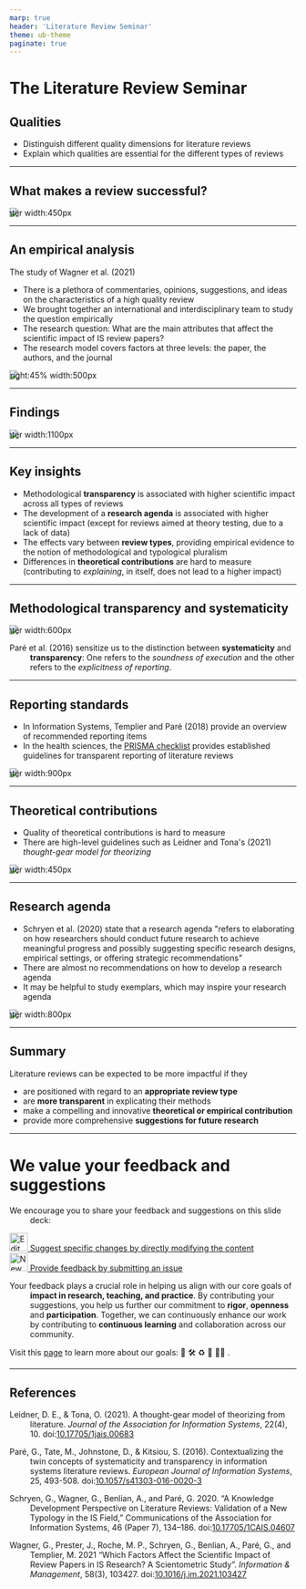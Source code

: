 ```yaml
---
marp: true
header: 'Literature Review Seminar'
theme: ub-theme
paginate: true
---
```


# The Literature Review Seminar

## Qualities

- Distinguish different quality dimensions for literature reviews
- Explain which qualities are essential for the different types of reviews

---

## What makes a review successful?

![center width:450px](../assets/successful-review.png)

---

## An empirical analysis

The study of Wagner et al. (2021)

- There is a plethora of commentaries, opinions, suggestions, and ideas on the characteristics of a high quality review 
- We brought together an international and interdisciplinary team to study the question empirically
- The research question: What are the main attributes that affect the scientific impact of IS review papers?
- The research model covers factors at three levels: the paper, the authors, and the journal

![bg right:45% width:500px](../assets/lr-sciento-model.png)

---

## Findings

![center width:1100px](../assets/lr-sciento-findings.png)

---

## Key insights

- Methodological **transparency** is associated with higher scientific impact across all types of reviews
- The development of a **research agenda** is associated with higher scientific impact (except for reviews aimed at theory testing, due to a lack of data)
- The effects vary between **review types**, providing empirical evidence to the notion of methodological and typological pluralism
- Differences in **theoretical contributions** are hard to measure (contributing to *explaining*, in itself, does not lead to a higher impact)

---
<!-- 
Better present in the protocol part (how to structure a review protocol/paper?)

# Introduction

- Guidelines per section (see topic 11), such as building blocks of an introduction (Lange 2017?)

---

- Application: draft bullet points for the intro etc.
- Application: identify prior reviews and give a short overview

---

# Background

- definition of key concepts
- theoretical lenses
- related reviews

# Findings

- Descriptive profile of the studies
- Writing style
- Theoretical contribution vs. evidence vs. ... (Leidner2020?)
- Theoretical contribution (RTD paper / knowledge contributions that do or do not require a comprehensive review)

-->

## Methodological transparency and systematicity

![center width:600px](../assets/pare2016-twin-concepts.png)

Paré et al. (2016) sensitize us to the distinction between **systematicity** and **transparency**:
One refers to the *soundness of execution* and the other refers to the *explicitness of reporting*.

<!-- Pare2016/Templier2018 -->
---

## Reporting standards

- In Information Systems, Templier and Paré (2018) provide an overview of recommended reporting items
- In the health sciences, the [PRISMA checklist](https://www.prisma-statement.org/prisma-2020-checklist) provides established guidelines for transparent reporting of literature reviews

![center width:900px](../assets/prisma-checklist-extract.png)

<!-- - Discuss: which aspects of systematicity/transparency are important for your review, which ones will you skip? -->

---

## Theoretical contributions

- Quality of theoretical contributions is hard to measure
- There are high-level guidelines such as Leidner and Tona's (2021) *thought-gear model for theorizing*

![center width:450px](../assets/leidner-tona-though-gear-model-theorizing.png)

<!--
**TODO : add Rivard 2024 JSIS**

and it may be helpful to study exemplars

 TODO : ideally, link to an overview of IS review papers (filtered for impact) 
scholarship
-->

---

## Research agenda

- Schryen et al. (2020) state that a research agenda "refers to elaborating on how researchers should conduct future research to achieve meaningful progress and possibly suggesting specific research designs, empirical settings, or offering strategic recommendations"
- There are almost no recommendations on how to develop a research agenda
- It may be helpful to study exemplars, which may inspire your research agenda

![center width:800px](../assets/research-agenda-example-1.png)

<!-- - Application: read exemplars of research agendas, discuss the key elements, how you research agenda could be developed -->
<!-- 
---

## The impact of a research agenda

- Foresight (research agenda) -> Scientific impact
---

# Implications

- Contributions / implications for research and practice: Agergalk and Karlsson 2020_Contributions & implications of studies
- Implications for practice: EBP

---

Discussion:

- which qualities would be most important for your review? Identify an example to showcase how those qualities can be achieve.
- do you disagree with a particular quality (for your review)?

 -->
<!-- 
Topic 11
 -->

---

## Summary

Literature reviews can be expected to be more impactful if they

- are positioned with regard to an **appropriate review type**
- are **more transparent** in explicating their methods
- make a compelling and innovative **theoretical or empirical contribution**
- provide more comprehensive **suggestions for future research**

<!-- 
Note: theoretical or empirical contribution: not based on the evidence.
-> we can assume that highly transparent papers that lack a contribution will not be cited.
 -->

---

# We value your feedback and suggestions

We encourage you to share your feedback and suggestions on this slide deck:

<a href="https://github.com/digital-work-lab/literature-review-seminar/edit/main/03-qualities.md" target="_blank">
  <img src="../assets/iconmonstr-pencil-lined.svg" alt="Edit" width="32" height="32"> Suggest specific changes by directly modifying the content
</a>
<br>
<a href="https://github.com/digital-work-lab/literature-review-seminar/issues/new" target="_blank">
  <img src="../assets/iconmonstr-info-12.svg" alt="New Issue" width="32" height="32"> Provide feedback by submitting an issue
</a>
<br>

Your feedback plays a crucial role in helping us align with our core goals of **impact in research, teaching, and practice**. By contributing your suggestions, you help us further our commitment to **rigor**, **openness** and **participation**. Together, we can continuously enhance our work by contributing to **continuous learning** and collaboration across our community.

Visit this <a href="https://digital-work-lab.github.io/handbook/docs/10-lab/10_processes/10.01.goals.html" target="_blank">page</a> to learn more about our goals:  🚀 🛠️ ♻️ 🙏 🧑‍🎓️ . 

---

<style scoped>
p {
    padding-left: 36px;
    text-indent: -36px;
}
</style>

## References

Leidner, D. E., & Tona, O. (2021). A thought-gear model of theorizing from literature. *Journal of the Association for Information Systems*, 22(4), 10. doi:[10.17705/1jais.00683](https://aisel.aisnet.org/jais/vol22/iss4/10/)

Paré, G., Tate, M., Johnstone, D., & Kitsiou, S. (2016). Contextualizing the twin concepts of systematicity and transparency in information systems literature reviews. *European Journal of Information Systems*, 25, 493-508. doi:[10.1057/s41303-016-0020-3](https://link.springer.com/article/10.1057/s41303-016-0020-3)

Schryen, G., Wagner, G., Benlian, A., and Paré, G. 2020. “A Knowledge Development Perspective on Literature Reviews: Validation of a New Typology in the IS Field,” Communications of the Association for Information Systems, 46 (Paper 7), 134–186. doi:[10.17705/1CAIS.04607](https://aisel.aisnet.org/cais/vol46/iss1/7/)

Wagner, G., Prester, J., Roche, M. P., Schryen, G., Benlian, A., Paré, G., and Templier, M. 2021 “Which Factors Affect the Scientific Impact of Review Papers in IS Research? A Scientometric Study”. *Information & Management*, 58(3), 103427. doi:[10.1016/j.im.2021.103427](https://www.sciencedirect.com/science/article/abs/pii/S037872062100001X)
